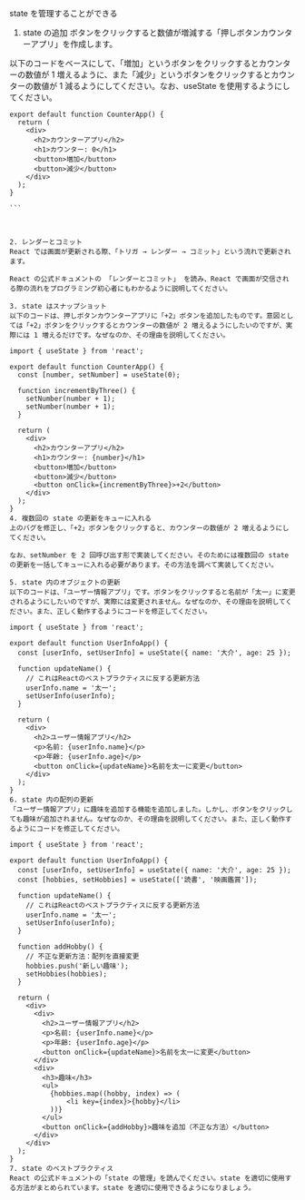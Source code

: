 state を管理することができる
1. state の追加
ボタンをクリックすると数値が増減する「押しボタンカウンターアプリ」を作成します。

以下のコードをベースにして、「増加」というボタンをクリックするとカウンターの数値が 1 増えるように、また「減少」というボタンをクリックするとカウンターの数値が 1 減るようにしてください。なお、useState を使用するようにしてください。

``````
export default function CounterApp() {
  return (
    <div>
      <h2>カウンターアプリ</h2>
      <h1>カウンター: 0</h1>
      <button>増加</button>
      <button>減少</button>
    </div>
  );
}

```



2. レンダーとコミット
React では画面が更新される際、「トリガ → レンダー → コミット」という流れで更新されます。

React の公式ドキュメントの 「レンダーとコミット」 を読み、React で画面が交信される際の流れをプログラミング初心者にもわかるように説明してください。

3. state はスナップショット
以下のコードは、押しボタンカウンターアプリに「+2」ボタンを追加したものです。意図としては「+2」ボタンをクリックするとカウンターの数値が 2 増えるようにしたいのですが、実際には 1 増えるだけです。なぜなのか、その理由を説明してください。

import { useState } from 'react';

export default function CounterApp() {
  const [number, setNumber] = useState(0);

  function incrementByThree() {
    setNumber(number + 1);
    setNumber(number + 1);
  }

  return (
    <div>
      <h2>カウンターアプリ</h2>
      <h1>カウンター: {number}</h1>
      <button>増加</button>
      <button>減少</button>
      <button onClick={incrementByThree}>+2</button>
    </div>
  );
}
4. 複数回の state の更新をキューに入れる
上のバグを修正し、「+2」ボタンをクリックすると、カウンターの数値が 2 増えるようにしてください。

なお、setNumber を 2 回呼び出す形で実装してください。そのためには複数回の state の更新を一括してキューに入れる必要があります。その方法を調べて実装してください。

5. state 内のオブジェクトの更新
以下のコードは、「ユーザー情報アプリ」です。ボタンをクリックすると名前が「太一」に変更されるようにしたいのですが、実際には変更されません。なぜなのか、その理由を説明してください。また、正しく動作するようにコードを修正してください。

import { useState } from 'react';

export default function UserInfoApp() {
  const [userInfo, setUserInfo] = useState({ name: '大介', age: 25 });

  function updateName() {
    // これはReactのベストプラクティスに反する更新方法
    userInfo.name = '太一';
    setUserInfo(userInfo);
  }

  return (
    <div>
      <h2>ユーザー情報アプリ</h2>
      <p>名前: {userInfo.name}</p>
      <p>年齢: {userInfo.age}</p>
      <button onClick={updateName}>名前を太一に変更</button>
    </div>
  );
}
6. state 内の配列の更新
「ユーザー情報アプリ」に趣味を追加する機能を追加しました。しかし、ボタンをクリックしても趣味が追加されません。なぜなのか、その理由を説明してください。また、正しく動作するようにコードを修正してください。

import { useState } from 'react';

export default function UserInfoApp() {
  const [userInfo, setUserInfo] = useState({ name: '大介', age: 25 });
  const [hobbies, setHobbies] = useState(['読書', '映画鑑賞']);

  function updateName() {
    // これはReactのベストプラクティスに反する更新方法
    userInfo.name = '太一';
    setUserInfo(userInfo);
  }

  function addHobby() {
    // 不正な更新方法：配列を直接変更
    hobbies.push('新しい趣味');
    setHobbies(hobbies);
  }

  return (
    <div>
      <div>
        <h2>ユーザー情報アプリ</h2>
        <p>名前: {userInfo.name}</p>
        <p>年齢: {userInfo.age}</p>
        <button onClick={updateName}>名前を太一に変更</button>
      </div>
      <div>
        <h3>趣味</h3>
        <ul>
          {hobbies.map((hobby, index) => (
              <li key={index}>{hobby}</li>
          ))}
        </ul>
        <button onClick={addHobby}>趣味を追加（不正な方法）</button>
      </div>
    </div>
  );
}
7. state のベストプラクティス
React の公式ドキュメントの「state の管理」を読んでください。state を適切に使用する方法がまとめられています。state を適切に使用できるようになりましょう。
